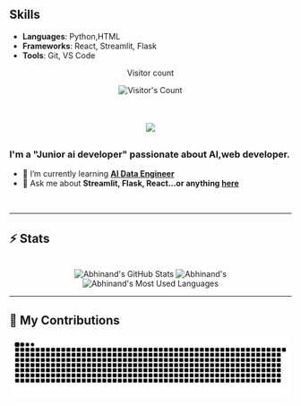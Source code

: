 ## Skills
- **Languages**: Python,HTML
- **Frameworks**: React, Streamlit, Flask
- **Tools**: Git, VS Code

<div align="center"> 
  <p>Visitor count</p>
  <img src="https://profile-counter.glitch.me/{aabhiiih}/count.svg" alt="Visitor's Count" />
</div>
<h1 align="center">
    <img src="https://readme-typing-svg.herokuapp.com/?font=Inter&size=48&center=true&vCenter=true&width=500&height=70&color=4493F8&duration=4000&lines=Hi+There!+👋;+I'm+Abhinand+M!;" />
</h1>

### I'm a "Junior ai developer" passionate about AI,web developer.

- 🌱 I’m currently learning **[AI Data Engineer](https://www.linkedin.com/in/aabhiiih-m/)**
- 💬 Ask me about **Streamlit, Flask, React...or anything [here](https://github.com/{aabhiiih}/{aabhiiih}/issues)**

<br>



<hr>

## ⚡️ Stats

<br>

<div align=center>
  <img width=390 src="https://github-readme-stats.vercel.app/api?username=aabhiiih&theme=transparent&count_private=true&show_icons=true&rank_icon=github&locale=en" alt="Abhinand's GitHub Stats" />
  <img width=390 src="https://github-readme-streak-stats.herokuapp.com/?user=aabhiiih&theme=transparent&count_private=true&border_radius=10&locale=en" alt="Abhinand's" />
  <img width=325 src="https://github-readme-stats.vercel.app/api/top-langs?username=aabhiiih&theme=transparent&layout=donut&hide=css&langs_count=8&border_radius=10&show_icons=true&locale=en" alt="Abhinand's Most Used Languages" />
</div>

<hr>

## 🐍 My Contributions

<div align="center">
  <img src="https://raw.githubusercontent.com/aabhiiih/aabhiiih/output/github-contribution-grid-snake.svg" alt="GitHub Contribution Snake"/>
</div>

